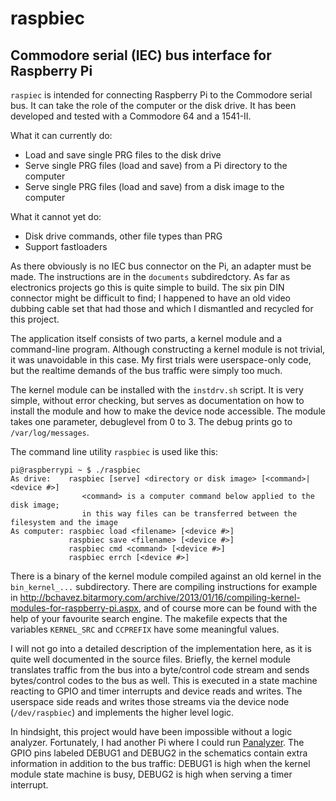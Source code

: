raspbiec
========

Commodore serial (IEC) bus interface for Raspberry Pi
-----------------------------------------------------


`raspiec` is intended for connecting Raspberry Pi to the Commodore serial bus.
It can  take the role of the computer or the disk drive. It has been
developed and tested with a Commodore 64 and a 1541-II.


What it can currently do:

* Load and save single PRG files to the disk drive
* Serve single PRG files (load and save) from a Pi directory to the computer
* Serve single PRG files (load and save) from a disk image to the computer

What it cannot yet do:

* Disk drive commands, other file types than PRG
* Support fastloaders


As there obviously is no IEC bus connector on the Pi, an adapter must
be made. The instructions are in the `documents` subdiredctory. As far
as electronics projects go this is quite simple to build. The six pin DIN
connector might be difficult to find; I happened to have an old video
dubbing cable set that had those and which I dismantled and recycled for
this project.

The application itself consists of two parts, a kernel module and a
command-line program. Although constructing a kernel module is not trivial,
it was unavoidable in this case. My first trials were userspace-only code,
but the realtime demands of the bus traffic were simply too much.

The kernel module can be installed with the `instdrv.sh` script.
It is very simple, without error checking, but serves as documentation
on how to install the module and how to make the device node accessible.
The module takes one parameter, debuglevel from 0 to 3.
The debug prints go to `/var/log/messages`.

The command line utility `raspbiec` is used like this:

    pi@raspberrypi ~ $ ./raspbiec 
	As drive:    raspbiec [serve] <directory or disk image> [<command>|<device #>]
					<command> is a computer command below applied to the disk image;
					in this way files can be transferred between the filesystem and the image
	As computer: raspbiec load <filename> [<device #>]
				 raspbiec save <filename> [<device #>]
				 raspbiec cmd <command> [<device #>]
				 raspbiec errch [<device #>]

There is a binary of the kernel module compiled against an old kernel
in the `bin_kernel_...` subdirectory. There are compiling instructions for example in <http://bchavez.bitarmory.com/archive/2013/01/16/compiling-kernel-modules-for-raspberry-pi.aspx>,
and of course more can be found with the help of your favourite search engine.
The makefile expects that the variables `KERNEL_SRC` and `CCPREFIX` have some
meaningful values.

I will not go into a detailed description of the implementation here, as it is
quite well documented in the source files. Briefly, the kernel module
translates traffic from the bus into a byte/control code stream
and sends bytes/control codes to the bus as well. This is executed in a state
machine reacting to GPIO and timer interrupts and device reads and writes.
The userspace side reads and writes those streams via the device node
(`/dev/raspbiec`) and implements the higher level logic.

In hindsight, this project would have been impossible without a logic
analyzer. Fortunately, I had another Pi where I could run
[Panalyzer](https://github.com/richardghirst/Panalyzer).
The GPIO pins labeled DEBUG1 and DEBUG2 in the schematics contain extra
information in addition to the bus traffic: DEBUG1 is high when the kernel
module state machine is busy, DEBUG2 is high when serving a timer interrupt.
